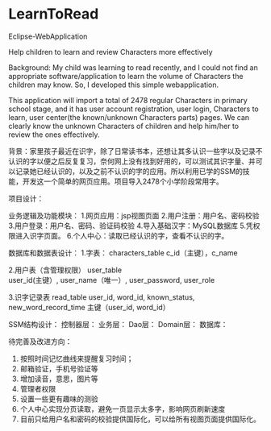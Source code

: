 # LearnToRead
Eclipse-WebApplication

Help children to learn and review Characters more effectively

Background: My child was learning to read recently, and I could not find an appropriate software/application to learn the volume of Characters the children may know. So, I developed this simple webapplication. 

This application will import a total of 2478 regular Characters in primary school stage, and it has user account registration, user login, Characters to learn, user center(the known/unknown Characters parts) pages. We can clearly know the unknown Characters of children and help him/her to review the ones effectively.

背景：家里孩子最近在识字，除了日常读书本，还想让其多认识一些字以及记录不认识的字以便之后反复复习，奈何网上没有找到好用的，可以测试其识字量、并可以记录她已经认识的，以及之前不认识的字的应用。所以利用已学的SSM的技能，开发这一个简单的网页应用。项目导入2478个小学阶段常用字。

项目设计：

业务逻辑及功能模块：
1.网页应用：jsp视图页面
2.用户注册：用户名、密码校验
3.用户登录：用户名、密码、验证码校验
4.导入基础汉字：MySQL数据库
5.凭权限进入识字页面。
6.个人中心：读取已经认识的字，查看不认识的字。


数据库和数据表设计：
1.字表：
characters_table
	c_id（主键），c_name

2.用户表（含管理权限）
user_table	
	user_id(主键）, user_name（唯一）, user_password, user_role

3.识字记录表
read_table
  user_id, word_id, known_status, new_word_record_time
  主键（user_id, word_id）

SSM结构设计：
控制器层：
业务层：
Dao层：
Domain层：
数据库：

待完善及改进方向：
1. 按照时间记忆曲线来提醒复习时间；
2. 邮箱验证，手机号验证等
3. 增加读音，意思，图片等
4. 管理者权限
5. 设置一些更有趣味的测验
6. 个人中心实现分页读取，避免一页显示太多字，影响网页刷新速度
7. 目前只给用户名和密码的校验提供国际化，可以给所有视图页面提供国际化。
